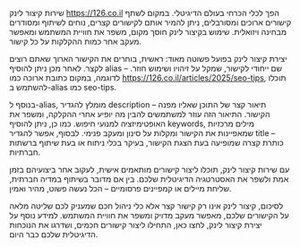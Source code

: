 שירות קיצור לינק https://126.co.il הפך לכלי הכרחי בעולם הדיגיטלי. במקום לשתף קישורים ארוכים ומסורבלים, ניתן להמיר אותם לקישורים קצרים, נוחים לשיתוף ומסודרים מבחינה ויזואלית. שימוש בקיצור לינק חוסך מקום, משפר את חוויית המשתמש ומאפשר מעקב אחר כמות ההקלקות על כל קישור.

יצירת קיצור לינק בפועל פשוטה מאוד: ראשית, בוחרים את הקישור הארוך שאתם רוצים לקצר. לאחר מכן ניתן להוסיף alias – שם ייחודי לקישור, שמקל על זיהויו ושימוש חוזר. לדוגמה, במקום כתובת ארוכה כמו https://126.co.il/articles/2025/seo-tips, תוכלו להשתמש ב-alias כמו seo-tips.

בנוסף ל-alias, מומלץ להגדיר description – תיאור קצר של התוכן שאליו מפנה הקישור. התיאור הזה עוזר למשתמשים להבין מה יופיע אחרי ההקלקה, ומשפר את האופטימיזציה למנועי חיפוש. כמו כן, ניתן להוסיף keywords, מילים מרכזיות שמאפיינות את הקישור ומקלות על סינון ומעקב פנימי. לבסוף, אפשר להגדיר title – כותרת קצרה שמופיעה בעת הצגת הקישור, בעיקר בכלי ניתוח או בעת שיתוף ברשתות חברתיות.

עם שירות קיצור לינק, תוכלו ליצור קישורים מותאמים אישית, לעקוב אחר ביצועיהם בזמן אמת ולשפר את האסטרטגיה הדיגיטלית שלכם. בין אם מדובר בשיתוף במדיה חברתית, שליחת מיילים או קמפיינים פרסומיים – הכל נעשה פשוט, מהיר ואמין.

לסיכום, קיצור לינק אינו רק קישור קצר אלא כלי ניהול חכם שמעניק לכם שליטה מלאה על הקישורים שלכם, מאפשר מעקב מדויק ומשפר את חוויית המשתמש. למידע נוסף על יצירת קיצור לינק, לחצו כאן, התחילו ליצור קישורים חכמים, ושדרגו את הנוכחות הדיגיטלית שלכם כבר היום.
